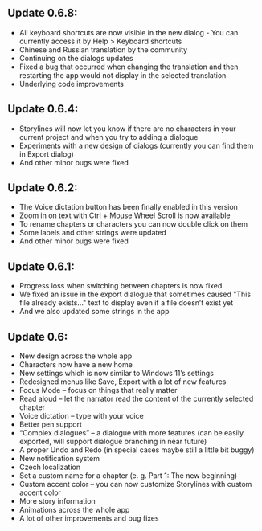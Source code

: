 ## Update 0.6.8:
* All keyboard shortcuts are now visible in the new dialog - You can currently access it by Help > Keyboard shortcuts
* Chinese and Russian translation by the community
* Continuing on the dialogs updates
* Fixed a bug that occurred when changing the translation and then restarting the app would not display in the selected translation
* Underlying code improvements

## Update 0.6.4:
* Storylines will now let you know if there are no characters in your current project and when you try to adding a dialogue
* Experiments with a new design of dialogs (currently you can find them in Export dialog)
* And other minor bugs were fixed

## Update 0.6.2:
* The Voice dictation button has been finally enabled in this version
* Zoom in on text with Ctrl + Mouse Wheel Scroll is now available
* To rename chapters or characters you can now double click on them
* Some labels and other strings were updated
* And other minor bugs were fixed

## Update 0.6.1:
* Progress loss when switching between chapters is now fixed 
* We fixed an issue in the export dialogue that sometimes caused "This file already exists..." text to display even if a file doesn’t exist yet
* And we also updated some strings in the app

## Update 0.6:
* New design across the whole app
* Characters now have a new home
* New settings which is now similar to Windows 11’s settings
* Redesigned menus like Save, Export with a lot of new features 
* Focus Mode – focus on things that really matter
* Read aloud – let the narrator read the content of the currently selected chapter
* Voice dictation – type with your voice
* Better pen support
* “Complex dialogues” – a dialogue with more features (can be easily exported, will support dialogue branching in near future)
* A proper Undo and Redo (in special cases maybe still a little bit buggy)
* New notification system
* Czech localization
* Set a custom name for a chapter (e. g. Part 1: The new beginning)
* Custom accent color – you can now customize Storylines with custom accent color
* More story information
* Animations across the whole app
* A lot of other improvements and bug fixes
